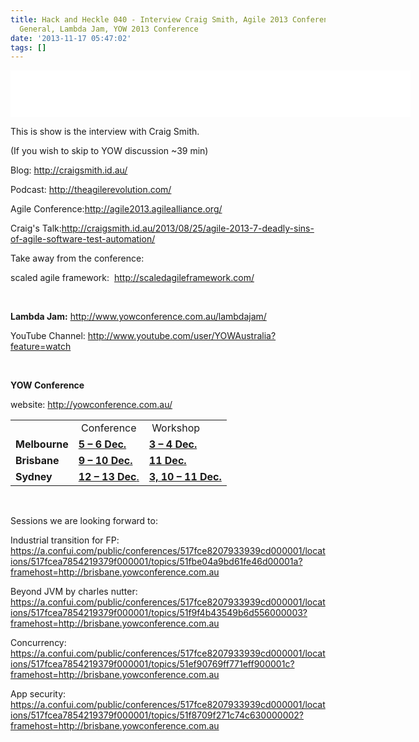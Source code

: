 ```yaml
---
title: Hack and Heckle 040 - Interview Craig Smith, Agile 2013 Conference, Agile in
  General, Lambda Jam, YOW 2013 Conference
date: '2013-11-17 05:47:02'
tags: []
---
```


<iframe style="border: none" src="//html5-player.libsyn.com/embed/episode/id/2554499/height/75/width/640/theme/standard/direction/no/autoplay/no/autonext/no/thumbnail/yes/preload/no/no_addthis/no/" height="75" width="640" scrolling="no"  allowfullscreen webkitallowfullscreen mozallowfullscreen oallowfullscreen msallowfullscreen></iframe>

<!--more-->

This is show is the interview with Craig Smith.

(If you wish to skip to YOW discussion ~39 min)

Blog: <a href="http://craigsmith.id.au/">http://craigsmith.id.au/</a>

Podcast: <a href="http://theagilerevolution.com/">http://theagilerevolution.com/</a>
<p dir="ltr">Agile Conference:<a href="http://agile2013.agilealliance.org/">http://agile2013.agilealliance.org/</a></p>
Craig's Talk:<a href="http://craigsmith.id.au/2013/08/25/agile-2013-7-deadly-sins-of-agile-software-test-automation/">http://craigsmith.id.au/2013/08/25/agile-2013-7-deadly-sins-of-agile-software-test-automation/</a>

Take away from the conference:

scaled agile framework:  <a href="http://scaledagileframework.com/">http://scaledagileframework.com/</a>

&nbsp;

<strong>Lambda Jam:</strong> http://www.yowconference.com.au/lambdajam/

YouTube Channel: http://www.youtube.com/user/YOWAustralia?feature=watch

&nbsp;

<strong>YOW Conference</strong>

website: http://yowconference.com.au/
<table>
<tbody>
<tr>
<td></td>
<td> Conference</td>
<td> Workshop</td>
</tr>
<tr>
<td><strong>Melbourne</strong></td>
<td><strong><a href="http://melbourne.yowconference.com.au/registration/">5 – 6 Dec.</a></strong></td>
<td><strong><a href="http://melbourne.yowconference.com.au/workshops/">3 – 4 Dec.</a></strong></td>
</tr>
<tr>
<td><strong>Brisbane</strong></td>
<td><strong><a href="http://brisbane.yowconference.com.au/registration/">9 – 10 Dec.</a></strong></td>
<td><strong><a href="http://brisbane.yowconference.com.au/workshops/">11 Dec.</a></strong></td>
</tr>
<tr>
<td><strong>Sydney</strong></td>
<td><a href="http://sydney.yowconference.com.au/registration/"><strong>12 – 13 Dec</strong>.</a></td>
<td><strong><a href="http://sydney.yowconference.com.au/workshops/">3, 10 – 11 Dec.</a></strong></td>
</tr>
</tbody>
</table>
&nbsp;

Sessions we are looking forward to:
<p dir="ltr">Industrial transition for FP: <a href="https://a.confui.com/public/conferences/517fce8207933939cd000001/locations/517fcea7854219379f000001/topics/51fbe04a9bd61fe46d00001a?framehost=http://brisbane.yowconference.com.au">https://a.confui.com/public/conferences/517fce8207933939cd000001/locations/517fcea7854219379f000001/topics/51fbe04a9bd61fe46d00001a?framehost=http://brisbane.yowconference.com.au</a></p>
<p dir="ltr">Beyond JVM by charles nutter: <a href="https://a.confui.com/public/conferences/517fce8207933939cd000001/locations/517fcea7854219379f000001/topics/51f9f4b43549b6d556000003?framehost=http://brisbane.yowconference.com.au">https://a.confui.com/public/conferences/517fce8207933939cd000001/locations/517fcea7854219379f000001/topics/51f9f4b43549b6d556000003?framehost=http://brisbane.yowconference.com.au</a></p>
<p dir="ltr">Concurrency: <a href="https://a.confui.com/public/conferences/517fce8207933939cd000001/locations/517fcea7854219379f000001/topics/51ef90769ff771eff900001c?framehost=http://brisbane.yowconference.com.au">https://a.confui.com/public/conferences/517fce8207933939cd000001/locations/517fcea7854219379f000001/topics/51ef90769ff771eff900001c?framehost=http://brisbane.yowconference.com.au</a></p>
<p dir="ltr">App security: <a href="https://a.confui.com/public/conferences/517fce8207933939cd000001/locations/517fcea7854219379f000001/topics/51f8709f271c74c630000002?framehost=http://brisbane.yowconference.com.au">https://a.confui.com/public/conferences/517fce8207933939cd000001/locations/517fcea7854219379f000001/topics/51f8709f271c74c630000002?framehost=http://brisbane.yowconference.com.au</a></p>
